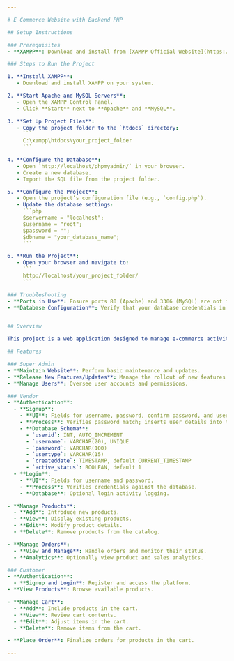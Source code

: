 ```yaml
---

# E Commerce Website with Backend PHP 

## Setup Instructions

### Prerequisites
- **XAMPP**: Download and install from [XAMPP Official Website](https://www.apachefriends.org/index.html).

### Steps to Run the Project

1. **Install XAMPP**:
   - Download and install XAMPP on your system.

2. **Start Apache and MySQL Servers**:
   - Open the XAMPP Control Panel.
   - Click **Start** next to **Apache** and **MySQL**.

3. **Set Up Project Files**:
   - Copy the project folder to the `htdocs` directory:
     ```
     C:\xampp\htdocs\your_project_folder
     ```

4. **Configure the Database**:
   - Open `http://localhost/phpmyadmin/` in your browser.
   - Create a new database.
   - Import the SQL file from the project folder.

5. **Configure the Project**:
   - Open the project’s configuration file (e.g., `config.php`).
   - Update the database settings:
     ```php
     $servername = "localhost";
     $username = "root";
     $password = "";
     $dbname = "your_database_name";
     ```

6. **Run the Project**:
   - Open your browser and navigate to:
     ```
     http://localhost/your_project_folder/
     ```

### Troubleshooting
- **Ports in Use**: Ensure ports 80 (Apache) and 3306 (MySQL) are not in use by other applications.
- **Database Configuration**: Verify that your database credentials in the config file are correct.


## Overview

This project is a web application designed to manage e-commerce activities, including user management, product management, and order processing. The platform supports three types of users: Super Admin, Vendor, and Customer, each with specific functionalities.

## Features

### Super Admin
- **Maintain Website**: Perform basic maintenance and updates.
- **Release New Features/Updates**: Manage the rollout of new features.
- **Manage Users**: Oversee user accounts and permissions.

### Vendor
- **Authentication**:
  - **Signup**:
    - **UI**: Fields for username, password, confirm password, and user type.
    - **Process**: Verifies password match; inserts user details into the database.
    - **Database Schema**:
      - `userid`: INT, AUTO_INCREMENT
      - `username`: VARCHAR(20), UNIQUE
      - `password`: VARCHAR(100)
      - `usertype`: VARCHAR(15)
      - `createddate`: TIMESTAMP, default CURRENT_TIMESTAMP
      - `active_status`: BOOLEAN, default 1
  - **Login**:
    - **UI**: Fields for username and password.
    - **Process**: Verifies credentials against the database.
    - **Database**: Optional login activity logging.

- **Manage Products**:
  - **Add**: Introduce new products.
  - **View**: Display existing products.
  - **Edit**: Modify product details.
  - **Delete**: Remove products from the catalog.

- **Manage Orders**:
  - **View and Manage**: Handle orders and monitor their status.
  - **Analytics**: Optionally view product and sales analytics.

### Customer
- **Authentication**:
  - **Signup and Login**: Register and access the platform.
- **View Products**: Browse available products.

- **Manage Cart**:
  - **Add**: Include products in the cart.
  - **View**: Review cart contents.
  - **Edit**: Adjust items in the cart.
  - **Delete**: Remove items from the cart.

- **Place Order**: Finalize orders for products in the cart.

---
```

